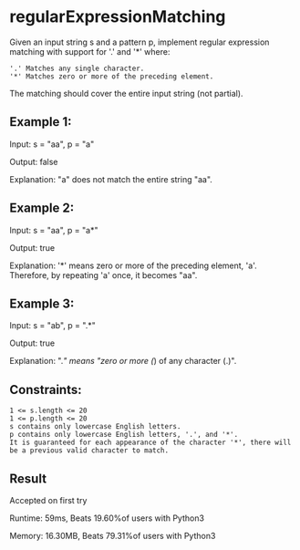 # regularExpressionMatching

Given an input string s and a pattern p, implement regular expression matching with support for '.' and '*' where:

    '.' Matches any single character.​​​​
    '*' Matches zero or more of the preceding element.

The matching should cover the entire input string (not partial).

 
## Example 1:

Input: s = "aa", p = "a"

Output: false

Explanation: "a" does not match the entire string "aa".

## Example 2:

Input: s = "aa", p = "a*"

Output: true

Explanation: '*' means zero or more of the preceding element, 'a'. Therefore, by repeating 'a' once, it becomes "aa".

## Example 3:

Input: s = "ab", p = ".*"

Output: true

Explanation: ".*" means "zero or more (*) of any character (.)".

 
## Constraints:

    1 <= s.length <= 20
    1 <= p.length <= 20
    s contains only lowercase English letters.
    p contains only lowercase English letters, '.', and '*'.
    It is guaranteed for each appearance of the character '*', there will be a previous valid character to match.

## Result

Accepted on first try

Runtime: 59ms, Beats 19.60%of users with Python3

Memory: 16.30MB, Beats 79.31%of users with Python3
